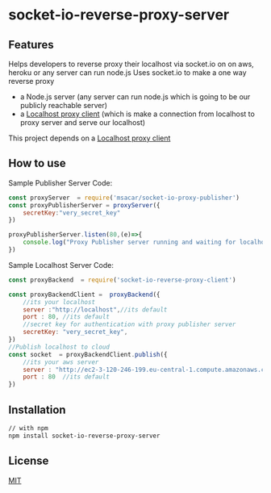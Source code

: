 # socket-io-reverse-proxy-server

## Features
Helps developers to reverse proxy their localhost via socket.io on on aws, heroku or any server can run node.js
Uses socket.io to make a one way reverse proxy

- a Node.js server (any server can run node.js which is going to be our publicly reachable server)
- a [Localhost proxy client](https://github.com/msacar/socket-io-proxy-localhost) (which is make a connection from localhost to proxy server and serve our localhost)

This project depends on  a [Localhost proxy client](https://github.com/msacar/socket-io-proxy-localhost)
## How to use

Sample Publisher Server Code:

```js
const proxyServer  = require('msacar/socket-io-proxy-publisher')
const proxyPublisherServer = proxyServer({
    secretKey:"very_secret_key"
})

proxyPublisherServer.listen(80,(e)=>{
    console.log("Proxy Publisher server running and waiting for localhost's connection.")
})
```
Sample Localhost Server Code:

```js
const proxyBackend  = require('socket-io-reverse-proxy-client')

const proxyBackendClient =  proxyBackend({
    //its your localhost
    server :"http://localhost",//its default
    port : 80, //its default
    //secret key for authentication with proxy publisher server
    secretKey: "very_secret_key",
})
//Publish localhost to cloud
const socket  = proxyBackendClient.publish({
    //its your aws server
    server : "http://ec2-3-120-246-199.eu-central-1.compute.amazonaws.com/",
    port : 80  //its default
})
```


## Installation

```bash
// with npm
npm install socket-io-reverse-proxy-server

```

## License

[MIT](LICENSE)
